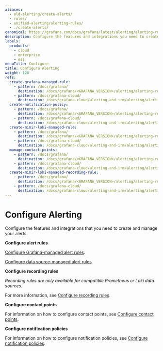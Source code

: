 ```yaml
---
aliases:
  - old-alerting/create-alerts/
  - rules/
  - unified-alerting/alerting-rules/
  - ./create-alerts/
canonical: https://grafana.com/docs/grafana/latest/alerting/alerting-rules/
description: Configure the features and integrations you need to create and manage your alerts
labels:
  products:
    - cloud
    - enterprise
    - oss
menuTitle: Configure
title: Configure Alerting
weight: 120
refs:
  create-grafana-managed-rule:
    - pattern: /docs/grafana/
      destination: /docs/grafana/<GRAFANA_VERSION>/alerting/alerting-rules/create-grafana-managed-rule/
    - pattern: /docs/grafana-cloud/
      destination: /docs/grafana-cloud/alerting-and-irm/alerting/alerting-rules/create-grafana-managed-rule/
  create-notification-policy:
    - pattern: /docs/grafana/
      destination: /docs/grafana/<GRAFANA_VERSION>/alerting/alerting-rules/create-notification-policy/
    - pattern: /docs/grafana-cloud/
      destination: /docs/grafana-cloud/alerting-and-irm/alerting/alerting-rules/create-notification-policy/
  create-mimir-loki-managed-rule:
    - pattern: /docs/grafana/
      destination: /docs/grafana/<GRAFANA_VERSION>/alerting/alerting-rules/create-mimir-loki-managed-rule/
    - pattern: /docs/grafana-cloud/
      destination: /docs/grafana-cloud/alerting-and-irm/alerting/alerting-rules/create-mimir-loki-managed-rule/
  manage-contact-points:
    - pattern: /docs/grafana/
      destination: /docs/grafana/<GRAFANA_VERSION>/alerting/alerting-rules/manage-contact-points/
    - pattern: /docs/grafana-cloud/
      destination: /docs/grafana-cloud/alerting-and-irm/alerting/alerting-rules/manage-contact-points/
  create-mimir-loki-managed-recording-rule:
    - pattern: /docs/grafana/
      destination: /docs/grafana/<GRAFANA_VERSION>/alerting/alerting-rules/create-mimir-loki-managed-recording-rule/
    - pattern: /docs/grafana-cloud/
      destination: /docs/grafana-cloud/alerting-and-irm/alerting/alerting-rules/create-mimir-loki-managed-recording-rule/
---
```


# Configure Alerting

Configure the features and integrations that you need to create and manage your alerts.

**Configure alert rules**

[Configure Grafana-managed alert rules](ref:create-grafana-managed-rule).

[Configure data source-managed alert rules](ref:create-mimir-loki-managed-rule)

**Configure recording rules**

_Recording rules are only available for compatible Prometheus or Loki data sources._

For more information, see [Configure recording rules](ref:create-mimir-loki-managed-recording-rule).

**Configure contact points**

For information on how to configure contact points, see [Configure contact points](ref:manage-contact-points).

**Configure notification policies**

For information on how to configure notification policies, see [Configure notification policies](ref:create-notification-policy).

